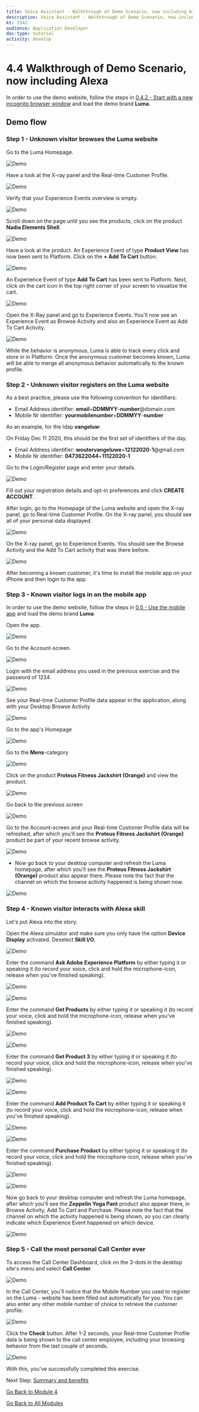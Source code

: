 ```yaml
---
title: Voice Assistant - Walkthrough of Demo Scenario, now including Alexa
description: Voice Assistant - Walkthrough of Demo Scenario, now including Alexa
kt: 5342
audience: Application Developer
doc-type: tutorial
activity: develop
---
```


# 4.4 Walkthrough of Demo Scenario, now including Alexa

In order to use the demo website, follow the steps in [0.4.2 - Start with a new incognito browser window](../module0/ex4.md) and load the demo brand **Luma**.

## Demo flow

### Step 1 - Unknown visitor browses the Luma website

Go to the Luma Homepage.
  
![Demo](./images/lb_home.png)
  
Have a look at the X-ray panel and the Real-time Customer Profile.
      
![Demo](./images/lb_home_xup.png)

Verify that your Experience Events overview is empty.

![Demo](./images/lb_home_xee.png)
  
Scroll down on the page until you see the products, click on the product **Nadia Elements Shell**.
  
![Demo](./images/lb_els_dtl.png)
  
Have a look at the product. An Experience Event of type **Product View** has now been sent to Platform. Click on the **+ Add To Cart** button.
  
![Demo](./images/lb_addtocart.png)
  
An Experience Event of type **Add To Cart** has been sent to Platform. Next, click on the cart icon in the top right corner of your screen to visualize the cart.
  
![Demo](./images/lb_cart.png)
  
Open the X-Ray panel and go to Experience Events. You'll now see an Experience Event as Browse Activity and also an Experience Event as Add To Cart Activity.
  
![Demo](./images/lb_cartee.png)
  
While the behavior is anonymous, Luma is able to track every click and store in in Platform. Once the anonymous customer becomes known, Luma will be able to merge all anonymous behavior automatically to the known profile.
  
### Step 2 - Unknown visitor registers on the Luma website

As a best practice, please use the following convention for identifiers:

- Email Address identifier: **email**+**DDMMYY**-**number**@domain.com
- Mobile Nr identifier: **yourmobilenumber**+**DDMMYY**-**number**

As an example, for the ldap **vangeluw**:

On Friday Dec 11 2020, this should be the first set of identifiers of the day.
  
- Email Address identifier: **woutervangeluwe**+**12122020**-**1**@gmail.com
- Mobile Nr identifier: **0473622044**+**11122020**-**1**

Go to the Login/Register page and enter your details.
  
![Demo](./images/lb_register_dtl.png)
 
Fill out your registration details and opt-in preferences and click **CREATE ACCOUNT**.
  
After login, go to the Homepage of the Luma website and open the X-ray panel, go to Real-time Customer Profile. On the X-ray panel, you should see all of your personal data displayed.
  
![Demo](./images/lb_x_loggedin.png)

On the X-ray panel, go to Experience Events. You should see the Browse Activity and the Add To Cart activity that was there before.

![Demo](./images/lb_x_loggedin_ee.png)

After becoming a known customer, it's time to install the mobile app on your iPhone and then login to the app. 

### Step 3 - Known visitor logs in on the mobile app

In order to use the demo website, follow the steps in [0.5 - Use the mobile app](../module0/ex5.md) and load the demo brand **Luma**.

Open the app.
  
![Demo](./images/app_hp.png)

Go to the Account-screen.
  
![Demo](./images/app_acc.png)

Login with the email address you used in the previous exercise and the password of 1234.
  
![Demo](./images/app_acc_login.png)

See your Real-time Customer Profile data appear in the application, along with your Desktop Browse Activity

![Demo](./images/app_up.png)

Go to the app's Homepage
  
![Demo](./images/app_hp.png)

Go to the **Mens**-category
  
![Demo](./images/app_men_cat.png)

Click on the product **Proteus Fitness Jackshirt (Orange)** and view the product.
  
![Demo](./images/app_proteus.png)

Go back to the previous screen
  
![Demo](./images/app_men_cat.png)

Go to the Account-screen and your Real-time Customer Profile data will be refreshed, after which you'll see the **Proteus Fitness Jackshirt (Orange)** product be part of your recent browse activity. 
  
![Demo](./images/app_after_proteus.png)

- Now go back to your desktop computer and refresh the Luma homepage, after which you'll see the **Proteus Fitness Jackshirt (Orange)** product also appear there. Please note the fact that the channel on which the browse activity happened is being shown now.
  
![Demo](./images/lb_x_aftermobile.png)

### Step 4 - Known visitor interacts with Alexa skill

Let's put Alexa into the story.

Open the Alexa simulator and make sure you only have the option **Device Display** activated. Deselect **Skill I/O**.
  
![Demo](./images/alexa_sim.png)

Enter the command **Ask Adobe Experience Platform** by either typing it or speaking it (to record your voice, click and hold the microphone-icon, release when you've finished speaking).
  
![Demo](./images/alexa_sim_mic.png)

![Demo](./images/alexa_ask.png)

Enter the command **Get Products** by either typing it or speaking it (to record your voice, click and hold the microphone-icon, release when you've finished speaking). 
  
![Demo](./images/alexa_sim_mic.png)

![Demo](./images/alexa_ask_getproducts.png)

Enter the command **Get Product 3** by either typing it or speaking it (to record your voice, click and hold the microphone-icon, release when you've finished speaking). 

![Demo](./images/alexa_sim_mic.png)

![Demo](./images/alexa_ask_getproduct3.png)

Enter the command **Add Product To Cart** by either typing it or speaking it (to record your voice, click and hold the microphone-icon, release when you've finished speaking). 
  
![Demo](./images/alexa_sim_mic.png)

![Demo](./images/alexa_ask_addtocart.png)

Enter the command **Purchase Product** by either typing it or speaking it (to record your voice, click and hold the microphone-icon, release when you've finished speaking). 
  
![Demo](./images/alexa_sim_mic.png)

![Demo](./images/alexa_ask_purchase.png)

Now go back to your desktop computer and refresh the Luma homepage, after which you'll see the **Zeppelin Yoga Pant** product also appear there, in Browse Activity, Add To Cart and Purchase. Please note the fact that the channel on which the activity happened is being shown, so you can clearly indicate which Experience Event happened on which device.
  
![Demo](./images/lb_x_afteralexa.png)
  
### Step 5 - Call the most personal Call Center ever

To access the Call Center Dashboard, click on the 3-dots in the desktop site's menu and select **Call Center**.

![Demo](./images/callcenter.png)
  
In the Call Center, you'll notice that the Mobile Number you used to register on the Luma - website has been filled out automatically for you. You can also enter any other mobile number of choice to retrieve the customer profile. 
  
![Demo](./images/callcenter_id.png)
  
Click the **Check** button. After 1-2 seconds, your Real-time Customer Profile data is being shown to the call center employee, including your browsing behavior from the last couple of seconds.
  
![Demo](./images/callcenter_response.png)
  
With this, you've successfully completed this exercise.

Next Step: [Summary and benefits](./summary.md)

[Go Back to Module 4](./data-ingestion-amazon-alexa.md)

[Go Back to All Modules](./../../overview.md)
